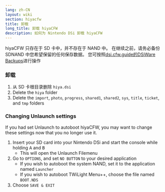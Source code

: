```yaml
---
lang: zh-CN
layout: wiki
section: hiyacfw
title: 卸载
long_title: 卸载 hiyaCFW
description: 如何为 Nintendo DSi 卸载 hiyaCFW
---
```


hiyaCFW 只存在于 SD 卡中，并不存在于 NAND 中。 在继续之前，请务必备份 SDNAND 中您希望保留的任何保存数据。 您可按照[dsi.cfw.guide的](https://dsi.cfw.guide)[DSiWare Backups](https://dsi.cfw.guide/dsiware-backups.html#section-iii---extracting-the-save-file-optional)进行操作

### 卸载
1. 从 SD 卡根目录删除 `hiya.dsi`
1. Delete the `hiya` folder
1. Delete the `import`, `photo`, `progress`, `shared1`, `shared2`, `sys`, `title`, `ticket`, and `tmp` folders

### Changing Unlaunch settings

If you had set Unlaunch to autoboot hiyaCFW, you may want to change these settings now that you no longer use it.

1. Insert your SD card into your Nintendo DSi and start the console while holding <kbd class="face">A</kbd> and <kbd class="face">B</kbd>
    - This will open the Unlaunch Filemenu
1. Go to `OPTIONS`, and set `NO BUTTON` to your desired application
    - If you wish to autoboot the system NAND, set it to the application named `Launcher`
    - If you wish to autoboot TWiLight Menu++, choose the file named `BOOT.NDS`
1. Choose `SAVE & EXIT`
